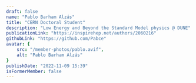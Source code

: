 ```yaml
---
draft: false
name: "Pablo Barham Alzás"
title: "CERN Doctoral Student"
description: "Low Energy and Beyond the Standard Model physics @ DUNE"
publicationLink: "https://inspirehep.net/authors/2060216"
githubLink: "https://github.com/Pabce"
avatar: {
    src: "/member-photos/pablo.avif",
    alt: "Pablo Barham Alzás"
}
publishDate: "2022-11-09 15:39"
isFormerMember: false
---
```

